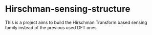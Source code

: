 # Hirschman-sensing-structure
This is a project aims to build the Hirschman Transform based sensing family instead of the previous used DFT ones
